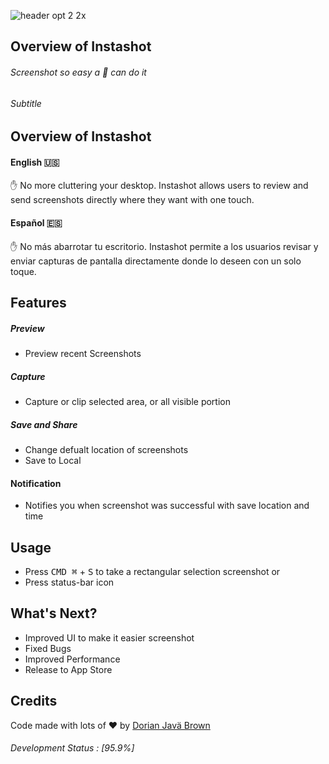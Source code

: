 ![header opt 2 2x](https://user-images.githubusercontent.com/19171147/28440388-0b19ebac-6d74-11e7-8240-499035fbbbdf.png)

## Overview of Instashot
###### Screenshot so easy a :dog: can do it

###### Subtitle
##  Overview of Instashot 

#### English 🇺🇸
✋ No more cluttering your desktop. Instashot allows users to review and send screenshots directly where they want with one touch.

#### Español 🇪🇸
✋ No más abarrotar tu escritorio. Instashot permite a los usuarios revisar y enviar capturas de pantalla directamente donde lo deseen con un solo toque.


## Features

##### Preview
- Preview recent Screenshots

##### Capture
- Capture or clip selected area, or all visible portion

##### Save and Share
- Change defualt location of screenshots
- Save to Local 

#### Notification
- Notifies you when screenshot was successful with save location and time

## Usage
  - Press <kbd>CMD ⌘</kbd> + <kbd>S</kbd> to take a rectangular selection screenshot
  or
  - Press status-bar icon
  

##  What's Next?
- Improved UI to make it easier screenshot
- Fixed Bugs
- Improved Performance
- Release to App Store

## Credits
Code made with lots of ♥️ by [Dorian Javä Brown](www.dorianbrown.me) 
 
###### Development Status : [95.9%]






<!--

##   Download
Download the installer for your operating system:

  - [macOS](http://)


##  Issues
First, please search the [open issues](https://github.com/ZEUSOFCS/Instashot/issues?q=is%3Aopen)
and [closed issues](https://github.com/ZEUSOFCS/Instashot/issues?q=is%3Aclosed)
to see if your issue hasn't already been reported (it may also be fixed).

If you can't find an issue that matches what you're seeing, open a [new issue](https://github.com/ZEUSOFCS/Instashot/issues)
and fill out the template to provide us with enough information to investigate
further.

## More Resources

See [casilla.co](http://casilla.co) for more product-oriented
information about Casilla.
-->


